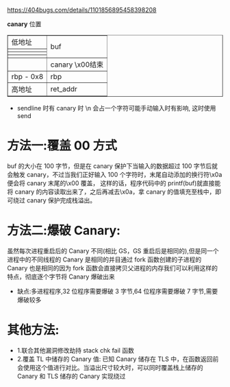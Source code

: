 https://404bugs.com/details/1101856895458398208

**canary** 位置

<table border='1'><tbody><tr><td>低地址</td><td rowspan="4">buf</td></tr><tr><td></td></tr><tr><td></td></tr><tr><td></td></tr><tr><td></td><td>canary \x00结束</td></tr><tr><td>rbp - 0x8</td><td>rbp</td></tr><tr><td>高地址</td><td>ret_addr</td></tr></tbody></table>

- sendline 时有 canary 时 \n 会占一个字符可能手动输入时有影响, 这时使用 send

# 方法一:覆盖 00 方式

buf 的大小在 100 字节，但是在 canary 保护下当输入的数据超过 100 字节后就会触发 canary，不过当我们正好输入 100 个字符时，末尾自动添加的换行符\x0a 便会将 canary 末尾的\x00 覆盖，
这样的话，程序代码中的 printf(buf)就直接能将 canary 的内容读取出来了，之后再减去\x0a，拿 canary 的值填充至栈中，即可绕过 canary 保护完成栈溢出。

# 方法二:爆破 Canary:

虽然每次进程重启后的 Canary 不同(相比 GS，GS 重启后是相同的),但是同一个进程中的不同线程的 Canary 是相同的并目通过 fork 函数创建的子进程的 Canary 也是相同的因为 fork 函数会直接拷贝父进程的内存我们可以利用这样的特点，彻底逐个字节将 Canary 爆破出来

- 缺点:多进程程序,32 位程序需要爆破 3 字节,64 位程序需要爆破 7 字节,需要爆破较多

# 其他方法:

- 1.联合其他漏洞修改劫持 stack chk fail 函数
- 2.覆盖 TL 中储存的 Canary 值:
  已知 Canary 储存在 TLS 中，在函数返回前会使用这个值进行对比。当溢出尺寸较大时，可以同时覆盖栈上储存的 Canary 和 TLS 储存的 Canary 实现绕过
